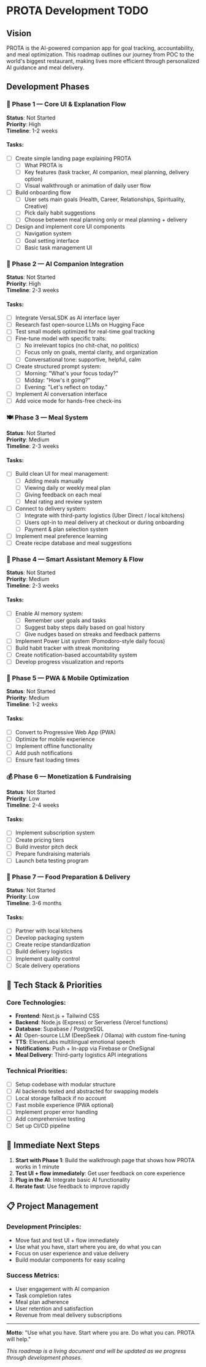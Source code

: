 # PROTA Development TODO

## Vision

PROTA is the AI-powered companion app for goal tracking, accountability, and meal optimization. This roadmap outlines our journey from POC to the world's biggest restaurant, making lives more efficient through personalized AI guidance and meal delivery.

## Development Phases

### 🧪 Phase 1 — Core UI & Explanation Flow

**Status**: Not Started  
**Priority**: High  
**Timeline**: 1-2 weeks

#### Tasks:

- [ ] Create simple landing page explaining PROTA
  - [ ] What PROTA is
  - [ ] Key features (task tracker, AI companion, meal planning, delivery option)
  - [ ] Visual walkthrough or animation of daily user flow
- [ ] Build onboarding flow
  - [ ] User sets main goals (Health, Career, Relationships, Spirituality, Creative)
  - [ ] Pick daily habit suggestions
  - [ ] Choose between meal planning only or meal planning + delivery
- [ ] Design and implement core UI components
  - [ ] Navigation system
  - [ ] Goal setting interface
  - [ ] Basic task management UI

### 🤖 Phase 2 — AI Companion Integration

**Status**: Not Started  
**Priority**: High  
**Timeline**: 2-3 weeks

#### Tasks:

- [ ] Integrate VersaLSDK as AI interface layer
- [ ] Research fast open-source LLMs on Hugging Face
- [ ] Test small models optimized for real-time goal tracking
- [ ] Fine-tune model with specific traits:
  - [ ] No irrelevant topics (no chit-chat, no politics)
  - [ ] Focus only on goals, mental clarity, and organization
  - [ ] Conversational tone: supportive, helpful, calm
- [ ] Create structured prompt system:
  - [ ] Morning: "What's your focus today?"
  - [ ] Midday: "How's it going?"
  - [ ] Evening: "Let's reflect on today."
- [ ] Implement AI conversation interface
- [ ] Add voice mode for hands-free check-ins

### 🍽️ Phase 3 — Meal System

**Status**: Not Started  
**Priority**: Medium  
**Timeline**: 2-3 weeks

#### Tasks:

- [ ] Build clean UI for meal management:
  - [ ] Adding meals manually
  - [ ] Viewing daily or weekly meal plan
  - [ ] Giving feedback on each meal
  - [ ] Meal rating and review system
- [ ] Connect to delivery system:
  - [ ] Integrate with third-party logistics (Uber Direct / local kitchens)
  - [ ] Users opt-in to meal delivery at checkout or during onboarding
  - [ ] Payment & plan selection system
- [ ] Implement meal preference learning
- [ ] Create recipe database and meal suggestions

### 🧠 Phase 4 — Smart Assistant Memory & Flow

**Status**: Not Started  
**Priority**: Medium  
**Timeline**: 2-3 weeks

#### Tasks:

- [ ] Enable AI memory system:
  - [ ] Remember user goals and tasks
  - [ ] Suggest baby steps daily based on goal history
  - [ ] Give nudges based on streaks and feedback patterns
- [ ] Implement Power List system (Pomodoro-style daily focus)
- [ ] Build habit tracker with streak monitoring
- [ ] Create notification-based accountability system
- [ ] Develop progress visualization and reports

### 🚀 Phase 5 — PWA & Mobile Optimization

**Status**: Not Started  
**Priority**: Medium  
**Timeline**: 1-2 weeks

#### Tasks:

- [ ] Convert to Progressive Web App (PWA)
- [ ] Optimize for mobile experience
- [ ] Implement offline functionality
- [ ] Add push notifications
- [ ] Ensure fast loading times

### 💰 Phase 6 — Monetization & Fundraising

**Status**: Not Started  
**Priority**: Low  
**Timeline**: 2-4 weeks

#### Tasks:

- [ ] Implement subscription system
- [ ] Create pricing tiers
- [ ] Build investor pitch deck
- [ ] Prepare fundraising materials
- [ ] Launch beta testing program

### 🏪 Phase 7 — Food Preparation & Delivery

**Status**: Not Started  
**Priority**: Low  
**Timeline**: 3-6 months

#### Tasks:

- [ ] Partner with local kitchens
- [ ] Develop packaging system
- [ ] Create recipe standardization
- [ ] Build delivery logistics
- [ ] Implement quality control
- [ ] Scale delivery operations

## 🧰 Tech Stack & Priorities

### Core Technologies:

- **Frontend**: Next.js + Tailwind CSS
- **Backend**: Node.js (Express) or Serverless (Vercel functions)
- **Database**: Supabase / PostgreSQL
- **AI**: Open-source LLM (DeepSeek / Ollama) with custom fine-tuning
- **TTS**: ElevenLabs multilingual emotional speech
- **Notifications**: Push + In-app via Firebase or OneSignal
- **Meal Delivery**: Third-party logistics API integrations

### Technical Priorities:

- [ ] Setup codebase with modular structure
- [ ] AI backends tested and abstracted for swapping models
- [ ] Local storage fallback if no account
- [ ] Fast mobile experience (PWA optional)
- [ ] Implement proper error handling
- [ ] Add comprehensive testing
- [ ] Set up CI/CD pipeline

## 🎯 Immediate Next Steps

1. **Start with Phase 1**: Build the walkthrough page that shows how PROTA works in 1 minute
2. **Test UI + flow immediately**: Get user feedback on core experience
3. **Plug in the AI**: Integrate basic AI functionality
4. **Iterate fast**: Use feedback to improve rapidly

## 📋 Project Management

### Development Principles:

- Move fast and test UI + flow immediately
- Use what you have, start where you are, do what you can
- Focus on user experience and value delivery
- Build modular components for easy scaling

### Success Metrics:

- User engagement with AI companion
- Task completion rates
- Meal plan adherence
- User retention and satisfaction
- Revenue from meal delivery subscriptions

---

**Motto**: "Use what you have. Start where you are. Do what you can. PROTA will help."

_This roadmap is a living document and will be updated as we progress through development phases._
